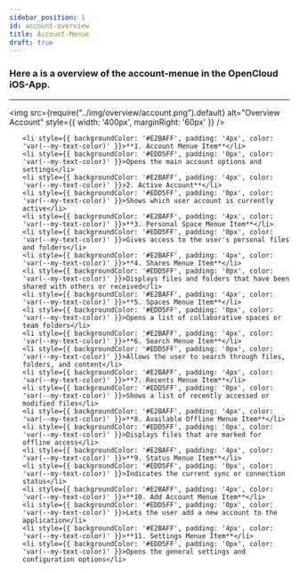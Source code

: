 ```yaml
---
sidebar_position: 1
id: account-overview
title: Account-Menue
draft: true
---
```


### Here a is a overview of the account-menue in the OpenCloud iOS-App.

---

<div style={{ display: 'flex', alignItems: 'flex-start' }}>

<img src={require("../img/overview/account.png").default} alt="Overview Account" style={{ width: '400px', marginRight: '60px' }} />

<ul style={{ listStyleType: 'none', padding: 0, margin: 0, width: '100%' }}>

    <li style={{ backgroundColor: '#E2BAFF', padding: '4px', color: 'var(--my-text-color)' }}>**1. Account Menue Item**</li>
    <li style={{ backgroundColor: '#EDD5FF', padding: '0px', color: 'var(--my-text-color)' }}>Opens the main account options and settings</li>
    <li style={{ backgroundColor: '#E2BAFF', padding: '4px', color: 'var(--my-text-color)' }}>2. Active Account**</li>
    <li style={{ backgroundColor: '#EDD5FF', padding: '0px', color: 'var(--my-text-color)' }}>Shows which user account is currently active</li>
    <li style={{ backgroundColor: '#E2BAFF', padding: '4px', color: 'var(--my-text-color)' }}>**3. Personal Space Menue Item**</li>
    <li style={{ backgroundColor: '#EDD5FF', padding: '0px', color: 'var(--my-text-color)' }}>Gives access to the user's personal files and folders</li>
    <li style={{ backgroundColor: '#E2BAFF', padding: '4px', color: 'var(--my-text-color)' }}>**4. Shares Menue Item**</li>
    <li style={{ backgroundColor: '#EDD5FF', padding: '0px', color: 'var(--my-text-color)' }}>Displays files and folders that have been shared with others or received</li>
    <li style={{ backgroundColor: '#E2BAFF', padding: '4px', color: 'var(--my-text-color)' }}>**5. Spaces Menue Item**</li>
    <li style={{ backgroundColor: '#EDD5FF', padding: '0px', color: 'var(--my-text-color)' }}>Opens a list of collaborative spaces or team folders</li>
    <li style={{ backgroundColor: '#E2BAFF', padding: '4px', color: 'var(--my-text-color)' }}>**6. Search Menue Item**</li>
    <li style={{ backgroundColor: '#EDD5FF', padding: '0px', color: 'var(--my-text-color)' }}>Allows the user to search through files, folders, and content</li>
    <li style={{ backgroundColor: '#E2BAFF', padding: '4px', color: 'var(--my-text-color)' }}>**7. Recents Menue Item**</li>
    <li style={{ backgroundColor: '#EDD5FF', padding: '0px', color: 'var(--my-text-color)' }}>Shows a list of recently accessed or modified files</li>
    <li style={{ backgroundColor: '#E2BAFF', padding: '4px', color: 'var(--my-text-color)' }}>**8. Available Offline Menue Item**</li>
    <li style={{ backgroundColor: '#EDD5FF', padding: '0px', color: 'var(--my-text-color)' }}>Displays files that are marked for offline access</li>
    <li style={{ backgroundColor: '#E2BAFF', padding: '4px', color: 'var(--my-text-color)' }}>**9. Status Menue Item**</li>
    <li style={{ backgroundColor: '#EDD5FF', padding: '0px', color: 'var(--my-text-color)' }}>Indicates the current sync or connection status</li>
    <li style={{ backgroundColor: '#E2BAFF', padding: '4px', color: 'var(--my-text-color)' }}>**10. Add Account Menue Item**</li>
    <li style={{ backgroundColor: '#EDD5FF', padding: '0px', color: 'var(--my-text-color)' }}>Lets the user add a new account to the application</li>
    <li style={{ backgroundColor: '#E2BAFF', padding: '4px', color: 'var(--my-text-color)' }}>**11. Settings Menue Item**</li>
    <li style={{ backgroundColor: '#EDD5FF', padding: '0px', color: 'var(--my-text-color)' }}>Opens the general settings and configuration options</li>
  </ul>

</div>

